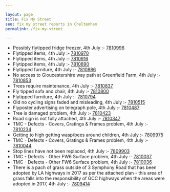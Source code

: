 ```yaml
---

layout: page
title: Fix My Street
seo: fix my street reports in Cheltenham
permalink: /fix-my-street

---
```


<!-- fix_marker starts -->

- Possibly flytipped fridge freezer, 4th July :- [7810996](https://www.fixmystreet.com/report/7810996)
- Flytipped items, 4th July :- [7810970](https://www.fixmystreet.com/report/7810970)
- Flytipped items, 4th July :- [7810916](https://www.fixmystreet.com/report/7810916)
- Flytipped items, 4th July :- [7810890](https://www.fixmystreet.com/report/7810890)
- Flytipped furniture, 4th July :- [7810886](https://www.fixmystreet.com/report/7810886)
- No access to Gloucestershire way path at Greenfield Farm, 4th July :- [7810853](https://www.fixmystreet.com/report/7810853)
- Trees require maintenance, 4th July :- [7810837](https://www.fixmystreet.com/report/7810837)
- Fly tipped sofa and chair, 4th July :- [7810800](https://www.fixmystreet.com/report/7810800)
- Flytipped furniture, 4th July :- [7810794](https://www.fixmystreet.com/report/7810794)
- Old no cycling signs faded and misleading, 4th July :- [7810515](https://www.fixmystreet.com/report/7810515)
- Flyposter advertising on telegraph pole, 4th July :- [7810487](https://www.fixmystreet.com/report/7810487)
- Tree is damaged problem, 4th July :- [7810423](https://www.fixmystreet.com/report/7810423)
- Road sign is not fully attached, 4th July :- [7810347](https://www.fixmystreet.com/report/7810347)
- TMC - Defects - Covers, Gratings & Frames problem, 4th July :- [7810234](https://www.fixmystreet.com/report/7810234)
- Getting to high getting wasp/bees around children, 4th July :- [7809975](https://www.fixmystreet.com/report/7809975)
- TMC - Defects - Covers, Gratings & Frames problem, 4th July :- [7810044](https://www.fixmystreet.com/report/7810044)
- Stop lines have not been replaced, 4th July :- [7809903](https://www.fixmystreet.com/report/7809903)
- TMC - Defects - Other FW6  Surface problem, 4th July :- [7810037](https://www.fixmystreet.com/report/7810037)
- TMC - Defects - Other FW6  Surface problem, 4th July :- [7810036](https://www.fixmystreet.com/report/7810036)
- There is a pach of grass outside of 3 Symphony Road that has been adopted by LA highways in 2017 as per the attached plan - this area of grass falls into the responsibility of GCC highways when the areas were adopted in 2017, 4th July :- [7809414](https://www.fixmystreet.com/report/7809414)

<!-- fix_marker ends -->